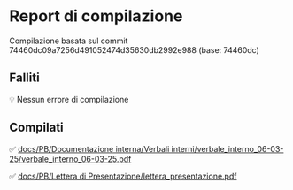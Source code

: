 # Report di compilazione

Compilazione basata sul commit 74460dc09a7256d491052474d35630db2992e988 (base: 74460dc)

## Falliti
💡 Nessun errore di compilazione

## Compilati
✅ [docs/PB/Documentazione interna/Verbali interni/verbale_interno_06-03-25/verbale_interno_06-03-25.pdf](docs/PB/Documentazione%20interna/Verbali%20interni/verbale_interno_06-03-25/verbale_interno_06-03-25.pdf)

✅ [docs/PB/Lettera di Presentazione/lettera_presentazione.pdf](docs/PB/Lettera%20di%20Presentazione/lettera_presentazione.pdf)

